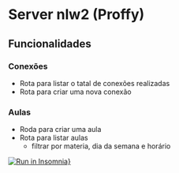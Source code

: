 # Server nlw2 (Proffy)

## Funcionalidades

### Conexões
- Rota para listar o tatal de conexões realizadas
- Rota para criar uma nova conexão

### Aulas
- Roda para criar uma aula
- Rota para listar aulas
  - filtrar por materia, dia da semana e horário

[![Run in Insomnia}](https://insomnia.rest/images/run.svg)](https://insomnia.rest/run/?label=Proffy&uri=https%3A%2F%2Fgithub.com%2Fprogamo%2Fproffy-server%2Fblob%2Fmaster%2FInsomnia_2020-08-04.json)
